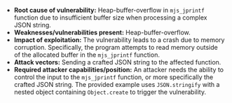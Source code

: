 - **Root cause of vulnerability:** Heap-buffer-overflow in `mjs_jprintf` function due to insufficient buffer size when processing a complex JSON string.
- **Weaknesses/vulnerabilities present:** Heap-buffer-overflow.
- **Impact of exploitation:**  The vulnerability leads to a crash due to memory corruption. Specifically, the program attempts to read memory outside of the allocated buffer in the `mjs_jprintf` function.
- **Attack vectors:** Sending a crafted JSON string to the affected function.
- **Required attacker capabilities/position:** An attacker needs the ability to control the input to the `mjs_jprintf` function, or more specifically the crafted JSON string. The provided example uses `JSON.stringify` with a nested object containing `Object.create` to trigger the vulnerability.